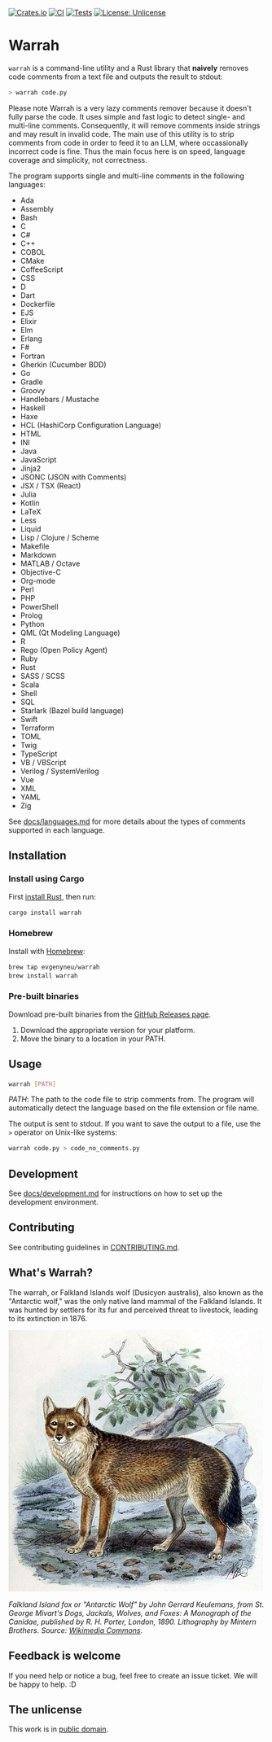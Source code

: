 [![Crates.io](https://img.shields.io/crates/v/warrah.svg)](https://crates.io/crates/warrah)
[![CI](https://github.com/evgenyneu/warrah/actions/workflows/release.yml/badge.svg)](https://github.com/evgenyneu/warrah/actions/workflows/release.yml)
[![Tests](https://github.com/evgenyneu/warrah/actions/workflows/tests.yml/badge.svg)](https://github.com/evgenyneu/warrah/actions/workflows/tests.yml)
[![License: Unlicense](https://img.shields.io/badge/license-Unlicense-blue.svg)](UNLICENSE)

# Warrah

`warrah` is a command-line utility and a Rust library that **naively** removes code comments from a text file and outputs the result to stdout:

```sh
> warrah code.py
```

Please note Warrah is a very lazy comments remover because it doesn't fully parse the code. It uses simple and fast logic to detect single- and multi-line comments. Consequently, it will remove comments inside strings and may result in invalid code. The main use of this utility is to strip comments from code in order to feed it to an LLM, where occassionally incorrect code is fine. Thus the main focus here is on speed, language coverage and simplicity, not correctness.

The program supports single and multi-line comments in the following languages:

- Ada
- Assembly
- Bash
- C
- C#
- C++
- COBOL
- CMake
- CoffeeScript
- CSS
- D
- Dart
- Dockerfile
- EJS
- Elixir
- Elm
- Erlang
- F#
- Fortran
- Gherkin (Cucumber BDD)
- Go
- Gradle
- Groovy
- Handlebars / Mustache
- Haskell
- Haxe
- HCL (HashiCorp Configuration Language)
- HTML
- INI
- Java
- JavaScript
- Jinja2
- JSONC (JSON with Comments)
- JSX / TSX (React)
- Julia
- Kotlin
- LaTeX
- Less
- Liquid
- Lisp / Clojure / Scheme
- Makefile
- Markdown
- MATLAB / Octave
- Objective-C
- Org-mode
- Perl
- PHP
- PowerShell
- Prolog
- Python
- QML (Qt Modeling Language)
- R
- Rego (Open Policy Agent)
- Ruby
- Rust
- SASS / SCSS
- Scala
- Shell
- SQL
- Starlark (Bazel build language)
- Swift
- Terraform
- TOML
- Twig
- TypeScript
- VB / VBScript
- Verilog / SystemVerilog
- Vue
- XML
- YAML
- Zig

See [docs/languages.md](docs/languages.md) for more details about the types of comments supported in each language.

## Installation

### Install using Cargo

First [install Rust](https://www.rust-lang.org/tools/install), then run:

```bash
cargo install warrah
```

### Homebrew

Install with [Homebrew](https://brew.sh/):

```bash
brew tap evgenyneu/warrah
brew install warrah
```

### Pre-built binaries

Download pre-built binaries from the [GitHub Releases page](https://github.com/evgenyneu/warrah/releases).

1. Download the appropriate version for your platform.
2. Move the binary to a location in your PATH.


## Usage

```bash
warrah [PATH]
```

*PATH*: The path to the code file to strip comments from. The program will automatically detect the language based on the file extension or file name.

The output is sent to stdout. If you want to save the output to a file, use the `>` operator on Unix-like systems:

```bash
warrah code.py > code_no_comments.py
```

## Development

See [docs/development.md](docs/development.md) for instructions on how to set up the development environment.


## Contributing

See contributing guidelines in [CONTRIBUTING.md](CONTRIBUTING.md).

## What's Warrah?

The warrah, or Falkland Islands wolf (Dusicyon australis), also known as the "Antarctic wolf," was the only native land mammal of the Falkland Islands. It was hunted by settlers for its fur and perceived threat to livestock, leading to its extinction in 1876.

<img src='./images/FalklandIslandFox2.jpg' alt='Picture of Falkland Island Fox'>

*Falkland Island fox or "Antarctic Wolf" by John Gerrard Keulemans, from St. George Mivart's Dogs, Jackals, Wolves, and Foxes: A Monograph of the Canidae, published by R. H. Porter, London, 1890. Lithography by Mintern Brothers. Source: [Wikimedia Commons](https://commons.wikimedia.org/wiki/File:FalklandIslandFox2.jpg).*


## Feedback is welcome

If you need help or notice a bug, feel free to create an issue ticket. We will be happy to help. :D


## The unlicense

This work is in [public domain](UNLICENSE).
